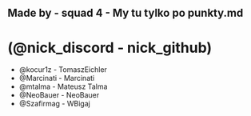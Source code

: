 ## Made by - squad 4 - My tu tylko po punkty.md
# (@nick_discord - nick_github)

* @kocur1z - TomaszEichler
* @Marcinati - Marcinati
* @mtalma - Mateusz Talma
* @NeoBauer - NeoBauer
* @Szafirmag - WBigaj

 
